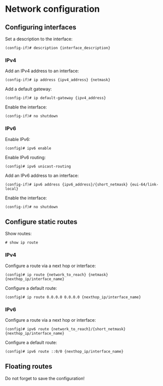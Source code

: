 # Network configuration

## Configuring interfaces

Set a description to the interface:
```
(config-if)# description {interface_description}
```

### IPv4

Add an IPv4 address to an interface:
```
(config-if)# ip address {ipv4_address} {netmask}
```

Add a default gateway:
```
(config-if)# ip default-gateway {ipv4_address}
```

Enable the interface:
```
(config-if)# no shutdown
```

### IPv6

Enable IPv6:
```
(config)# ipv6 enable
```

Enable IPv6 routing:
```
(config)# ipv6 unicast-routing
```

Add an IPv6 address to an interface:
```
(config-if)# ipv6 address {ipv6_address}/{short_netmask} {eui-64/link-local}
```

Enable the interface:
```
(config-if)# no shutdown
```


## Configure static routes

Show routes:
```
# show ip route
```

### IPv4
Configure a route via a next hop or interface:
```
(config)# ip route {network_to_reach} {netmask} {nexthop_ip/interface_name}
```

Configure a default route:
```
(config)# ip route 0.0.0.0 0.0.0.0 {nexthop_ip/interface_name}
```

### IPv6
Configure a route via a next hop or interface:
```
(config)# ipv6 route {network_to_reach}/{short_netmask} {nexthop_ip/interface_name}
```

Configure a default route:
```
(config)# ipv6 route ::0/0 {nexthop_ip/interface_name}
```

## Floating routes

Do not forget to save the configuration!